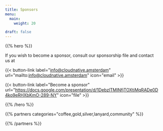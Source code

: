 ```yaml
---
title: Sponsors
menu:
  main:
    weight: 20

draft: false
---
```


{{% hero %}}

If you wish to become a sponsor, consult our sponsorship file and contact us at

{{< button-link label="info@cloudnative.amsterdam"
                url="mailto:info@cloudnative.amsterdam"
                icon="email" >}}

{{< button-link label="Become a sponsor"
                url="https://docs.google.com/presentation/d/1DebzlTMINfjTOXtiMqRADe0D4ko9eRHXbKmO-289-NY"
                icon="file" >}}



{{% /hero %}}

{{% partners categories="coffee,gold,silver,lanyard,community" %}}

{{% /partners %}}
